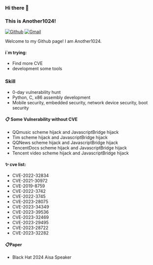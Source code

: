### Hi there 👋 
### This is Another1024!

[![Github](https://img.shields.io/badge/-Github-000?style=flat&logo=Github&logoColor=white)](https://github.com/another1024)
[![Gmail](https://img.shields.io/badge/-Twitter-00acee?style=flat&logo=Twitter&logoColor=white)](https://twitter.com/another1024)

Welcome to my Github page! I am Another1024.



#### i`m trying:
- Find more CVE
- development some tools

### Skill
- 0-day vulnerability hunt
- Python, C, x86 assembly development
- Mobile security, embedded security, network device security, boot security

#### 📋 Some Vulnerability without CVE
- QQmusic scheme hijack and JavascriptBridge hijack
- Tim scheme hijack and JavascriptBridge hijack
- QQNews scheme hijack and JavascriptBridge hijack
- TencentDocs scheme hijack and JavascriptBridge hijack
- Tencent video scheme hijack and JavascriptBridge hijack
 
#### ✨ cve list:
- CVE-2022-32834
- CVE-2021-30972
- CVE-2019-8759
- CVE-2022-3742
- CVE-2022-3745
- CVE-2023-28075
- CVE-2023-34349
- CVE-2023-39536
- CVE-2023-32469
- CVE-2023-29495
- CVE-2023-28722
- CVE-2023-32282

#### 📋Paper
- Black Hat 2024 Aisa Speaker




